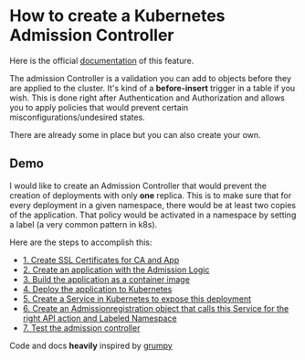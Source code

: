 # How to create a Kubernetes Admission Controller

Here is the official [documentation](https://kubernetes.io/docs/reference/access-authn-authz/admission-controllers/) of this feature.

The admission Controller is a validation you can add to objects before they are applied to the cluster. It's kind of a **before-insert** trigger in a table if you wish. This is done right after Authentication and Authorization and allows you to apply policies that would prevent certain misconfigurations/undesired states.

There are already some in place but you can also create your own.

## Demo

I would like to create an Admission Controller that would prevent the creation of deployments with only **one** replica. This is to make sure that for every deployment in a given namespace, there would be at least two copies of the application. That policy would be activated in a namespace by setting a label (a very common pattern in k8s).

Here are the steps to accomplish this:
- [1. Create SSL Certificates for CA and App](docs/1.CREATE_CERTS.md)
- [2. Create an application with the Admission Logic](docs/2.CREATE_APP.md)
- [3. Build the application as a container image](docs/3.BUILD_APP.md)
- [4. Deploy the application to Kubernetes](docs/4.DEPLOY_APP.md/)
- [5. Create a Service in Kubernetes to expose this deployment](docs/5.CREATE_SERVICE.md)
- [6. Create an Admissionregistration object that calls this Service for the right API action and Labeled Namespace](docs/6.CREATE_ADMISSION_OBJECT.md)
- [7. Test the admission controller](docs/7.TEST.md)

Code and docs **heavily** inspired by [grumpy](https://github.com/giantswarm/grumpy)